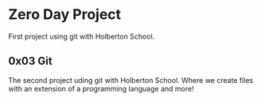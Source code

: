 # Zero Day Project

First project using git with Holberton School.

## 0x03 Git

The second project uding git with Holberton School. Where we create files with an extension of a programming language and more!